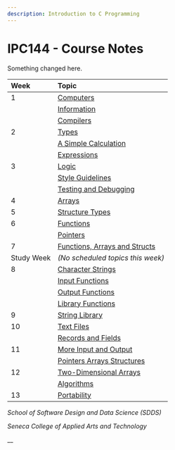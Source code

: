 ```yaml
---
description: Introduction to C Programming
---
```


# IPC144 - Course Notes

Something changed here.

| **Week** | **Topic** |
| :--- | :--- |
|1 | [Computers](A-Introduction/computers.md) |
|  | [Information](A-Introduction/information.md) |
|  | [Compilers](A-Introduction/compilers.md) |
|2 | [Types](B-Computations/types.md) |
|  | [A Simple Calculation](B-Computations/a-simple-calculation.md) |
|  | [Expressions](B-Computations/expressions.md) |
|3 | [Logic](B-Computations/logic.md) |
|  | [Style Guidelines](B-Computations/style-guidelines.md) |
|  | [Testing and Debugging](B-Computations/testing-and-debugging.md) | 
|4 | [Arrays](C-Data-Structures/arrays.md) |
|5 | [Structure Types](C-Data-Structures/structures.md) |
|6 | [Functions](D-Modularity/functions.md) |
|  | [Pointers](D-Modularity/pointers.md) |
|7 | [Functions, Arrays and Structs](D-Modularity/functions-arrays-and-structs.md) |
|Study Week| _\(No scheduled topics this week\)_ |
|8 | [Character Strings](F-Refinements/character-strings.md) |
|  | [Input Functions](D-Modularity/input-functions.md) |
|  | [Output Functions](D-Modularity/output-functions.md) |
|  | [Library Functions](D-Modularity/library-functions.md) |
|9 | [String Library](F-Refinements/string-library.md) |
|10| [Text Files](E-Secondary-Storage/text-files.md) |
|  | [Records and Fields](E-Secondary-Storage/records-and-files.md) |
|11| [More Input and Output](F-Refinements/more-input-and-output.md) |
|  | [Pointers Arrays Structures](F-Refinements/pointers-arrays-and-structs.md) |
|12| [Two-Dimensional Arrays](F-Refinements/two-dimensional-arrays.md) |
|  | [Algorithms](F-Refinements/algorithms.md) |
|13| [Portability](F-Refinements/portability.md) |

_School of Software Design and Data Science \(SDDS\)_

_Seneca College of Applied Arts and Technology_

\_\_

